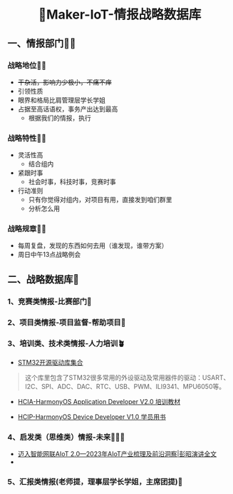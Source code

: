 <h1 align="center" >🎉Maker-IoT-情报战略数据库</h1>

<div align="center">



</div>


##  一、情报部门💌📰

### 战略地位👍🏼

- ~~干杂活，影响力少极小，不痛不痒~~<br>
- 引领性质
- 眼界和格局比肩管理层学长学姐
- 占据至高话语权，事务产出达到最高
  - 根据我们的情报，执行


### 战略特性👍🏼
- 灵活性高
  - 结合组内
- 紧跟时事
  - 社会时事，科技时事，竞赛时事
- 行动准则
  - 只有你觉得对组内，对项目有用，直接发到咱们群里
  - 分析怎么用

### 战略规章👍🏼

- 每周复盘，发现的东西如何去用（谁发现，谁带方案）
- 周日中午13点战略例会

## 二、战略数据库🚀

### 1、竞赛类情报-比赛部门🐎

### 2、项目类情报-项目监督-帮助项目📿

### 3、培训类、技术类情报-人力培训🪴

- [STM32开源驱动库集合](https://github.com/MaJerle/stm32f429)
>这个库里包含了STM32很多常用的外设驱动及常用器件的驱动：USART、I2C、SPI、ADC、DAC、RTC、USB、PWM、ILI9341、MPU6050等。

- [HCIA-HarmonyOS Application Developer V2.0 培训教材](./doc/HCIA-HarmonyOS%20Application%20Developer%20V2.0%20培训教材.pdf)

- [HCIP-HarmonyOS Device Developer V1.0 学员用书](./doc/HCIP-HarmonyOS%20Device%20Developer%20V1.0%20学员用书.pdf)

### 4、启发类（思维类）情报-未来👨🏻‍🎓

- [迈入智能网联AIoT 2.0—2023年AIoT产业梳理及前沿洞察|彭昭演讲全文](https://mp.weixin.qq.com/s/qsaWOktaV8UIg2YUj56ArA?poc_token=HLCaimWjk8sifLq8rGFzEClosU6J7YrrXh0PCtIt)
-

### 5、汇报类情报(老师提，理事层学长学姐，主席团提)🤔

